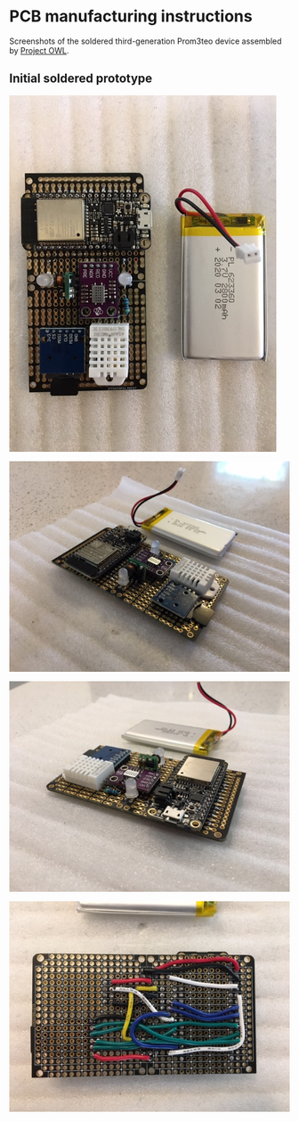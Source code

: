 # PCB manufacturing instructions

Screenshots of the soldered third-generation Prom3teo device assembled by [Project OWL](https://www.project-owl.com/). 

## Initial soldered prototype

![PCB 1](img/pcb-1.jpeg)

![PCB 2](img/pcb-2.jpeg)

![PCB 3](img/pcb-3.jpeg)

![PCB 4](img/pcb-4.jpeg)
